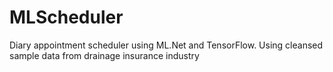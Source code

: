 # MLScheduler
Diary appointment scheduler using ML.Net and TensorFlow. Using cleansed sample data from drainage insurance industry
